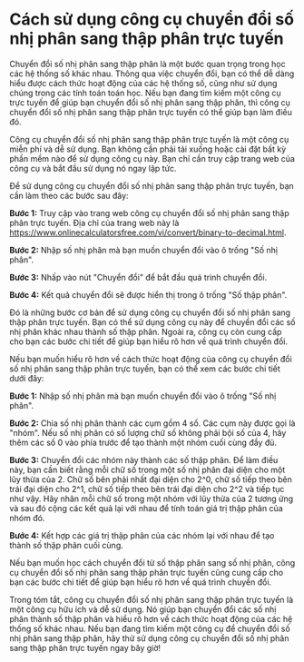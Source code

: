 Cách sử dụng công cụ chuyển đổi số nhị phân sang thập phân trực tuyến
=====================================================================

Chuyển đổi số nhị phân sang thập phân là một bước quan trọng trong học các hệ thống số khác nhau. Thông qua việc chuyển đổi, bạn có thể dễ dàng hiểu được cách thức hoạt động của các hệ thống số, cũng như sử dụng chúng trong các tính toán toán học. Nếu bạn đang tìm kiếm một công cụ trực tuyến để giúp bạn chuyển đổi số nhị phân sang thập phân, thì công cụ chuyển đổi số nhị phân sang thập phân trực tuyến có thể giúp bạn làm điều đó.

Công cụ chuyển đổi số nhị phân sang thập phân trực tuyến là một công cụ miễn phí và dễ sử dụng. Bạn không cần phải tải xuống hoặc cài đặt bất kỳ phần mềm nào để sử dụng công cụ này. Bạn chỉ cần truy cập trang web của công cụ và bắt đầu sử dụng nó ngay lập tức.

Để sử dụng công cụ chuyển đổi số nhị phân sang thập phân trực tuyến, bạn cần làm theo các bước sau đây:

**Bước 1:** Truy cập vào trang web công cụ chuyển đổi số nhị phân sang thập phân trực tuyến. Địa chỉ của trang web này là <https://www.onlinecalculatorsfree.com/vi/convert/binary-to-decimal.html>.

**Bước 2:** Nhập số nhị phân mà bạn muốn chuyển đổi vào ô trống "Số nhị phân".

**Bước 3:** Nhấp vào nút "Chuyển đổi" để bắt đầu quá trình chuyển đổi.

**Bước 4:** Kết quả chuyển đổi sẽ được hiển thị trong ô trống "Số thập phân".

Đó là những bước cơ bản để sử dụng công cụ chuyển đổi số nhị phân sang thập phân trực tuyến. Bạn có thể sử dụng công cụ này để chuyển đổi các số nhị phân khác nhau thành số thập phân. Ngoài ra, công cụ còn cung cấp cho bạn các bước chi tiết để giúp bạn hiểu rõ hơn về quá trình chuyển đổi.

Nếu bạn muốn hiểu rõ hơn về cách thức hoạt động của công cụ chuyển đổi số nhị phân sang thập phân trực tuyến, bạn có thể xem các bước chi tiết dưới đây:

**Bước 1:** Nhập số nhị phân mà bạn muốn chuyển đổi vào ô trống "Số nhị phân".

**Bước 2:** Chia số nhị phân thành các cụm gồm 4 số. Các cụm này được gọi là "nhóm". Nếu số nhị phân có số lượng chữ số không phải bội số của 4, hãy thêm các số 0 vào phía trước để tạo thành một nhóm cuối cùng đầy đủ.

**Bước 3:** Chuyển đổi các nhóm này thành các số thập phân. Để làm điều này, bạn cần biết rằng mỗi chữ số trong một số nhị phân đại diện cho một lũy thừa của 2. Chữ số bên phải nhất đại diện cho 2^0, chữ số tiếp theo bên trái đại diện cho 2^1, chữ số tiếp theo bên trái đại diện cho 2^2 và tiếp tục như vậy. Hãy nhân mỗi chữ số trong một nhóm với lũy thừa của 2 tương ứng và sau đó cộng các kết quả lại với nhau để tính toán giá trị thập phân của nhóm đó.

**Bước 4:** Kết hợp các giá trị thập phân của các nhóm lại với nhau để tạo thành số thập phân cuối cùng.

Nếu bạn muốn học cách chuyển đổi từ số thập phân sang số nhị phân, công cụ chuyển đổi số nhị phân sang thập phân trực tuyến cũng cung cấp cho bạn các bước chi tiết để giúp bạn hiểu rõ hơn về quá trình chuyển đổi.

Trong tóm tắt, công cụ chuyển đổi số nhị phân sang thập phân trực tuyến là một công cụ hữu ích và dễ sử dụng. Nó giúp bạn chuyển đổi các số nhị phân thành số thập phân và hiểu rõ hơn về cách thức hoạt động của các hệ thống số khác nhau. Nếu bạn đang tìm kiếm một công cụ để chuyển đổi số nhị phân sang thập phân, hãy thử sử dụng công cụ chuyển đổi số nhị phân sang thập phân trực tuyến ngay bây giờ!